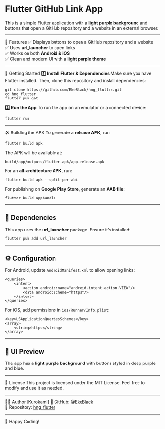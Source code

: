# Flutter GitHub Link App

This is a simple Flutter application with a **light purple background** and buttons that open a GitHub repository and a website in an external browser.

---

📱 Features
✅ Displays buttons to open a GitHub repository and a website  
✅ Uses **url_launcher** to open links  
✅ Works on both **Android & iOS**  
✅ Clean and modern UI with a **light purple theme**

---

🚀 Getting Started
**1️⃣ Install Flutter & Dependencies**
Make sure you have Flutter installed. Then, clone this repository and install dependencies:
```
git clone https://github.com/EkeBlack/hng_flutter.git
cd hng_flutter
flutter pub get
```

**2️⃣ Run the App**
To run the app on an emulator or a connected device:
```
flutter run
```

---

🛠️ Building the APK
To generate a **release APK**, run:
```
flutter build apk
```
The APK will be available at:
```
build/app/outputs/flutter-apk/app-release.apk
```

For an **all-architecture APK**, run:
```
flutter build apk --split-per-abi
```

For publishing on **Google Play Store**, generate an **AAB file**:
```
flutter build appbundle
```

---

## 🔗 Dependencies
This app uses the **url_launcher** package. Ensure it's installed:
```
flutter pub add url_launcher
```

---

## ⚙️ Configuration
For Android, update `AndroidManifest.xml` to allow opening links:
```
<queries>
    <intent>
        <action android:name="android.intent.action.VIEW"/>
        <data android:scheme="https"/>
    </intent>
</queries>
```

For iOS, add permissions in `ios/Runner/Info.plist`:
```
<key>LSApplicationQueriesSchemes</key>
<array>
    <string>https</string>
</array>
```

---

## 🎨 UI Preview
The app has a **light purple background** with buttons styled in deep purple and blue.


---
 📜 License
This project is licensed under the MIT License. Feel free to modify and use it as needed.

---

👨‍💻 Author
[Kurokami]
🔗 GitHub: [@EkeBlack](https://github.com/EkeBlack)  
🔗 Repository: [hng_flutter](https://github.com/EkeBlack/hng_flutter)

---

🚀 Happy Coding!

